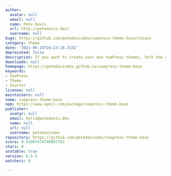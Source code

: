 ```yaml
---
author:
  avatar: null
  email: null
  name: Pete Davis
  url: http://petedavis.dev/
  username: null
bugs: https://github.com/petedavisdev/vuepress-theme-base/issues
category: theme
date: '2021-06-24T16:23:18.315Z'
deprecated: false
description: If you want to create your own VuePress themes, fork the repo!
downloads: null
homepage: https://petedavisdev.github.io/vuepress-theme-base
keywords:
- VuePress
- Theme
- Starter
license: null
maintainers: null
name: vuepress-theme-base
npm: https://www.npmjs.com/package/vuepress-theme-base
publisher:
  avatar: null
  email: hello@petedavis.dev
  name: null
  url: null
  username: petedavisdev
repository: https://github.com/petedavisdev/vuepress-theme-base
score: 0.41067474749887783
stars: 0
unstable: true
version: 0.5.5
watchers: 0

---
```


